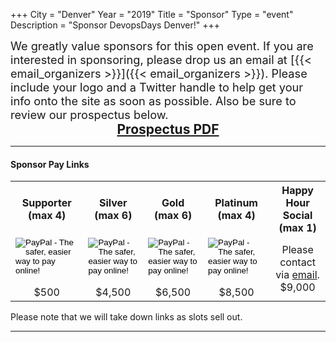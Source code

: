 +++
City = "Denver"
Year = "2019"
Title = "Sponsor"
Type = "event"
Description = "Sponsor DevopsDays Denver!"
+++

<div style="font-size: 1.3em">
  We greatly value sponsors for this open event.  If you are interested in sponsoring, please drop us an email at [{{< email_organizers >}}]({{< email_organizers >}}). Please include your logo and a Twitter handle to help get your info onto the site as soon as possible. Also be sure to review our prospectus below.
</div>
<div style="font-weight: bold; font-size: 1.5em; text-align: center;">
  <a href="https://drive.google.com/file/d/1vkjjGbKi0O98fvQqVmMmU3dsrxEM1qEd/view">Prospectus PDF</a>
</div>
<hr/>
<div>
  <h4>Sponsor Pay Links</h4>
  <table>
    <tr>
      <th style="text-align: center;">Supporter (max 4)</th>
      <th style="text-align: center;">Silver (max 6)</th>
      <th style="text-align: center;">Gold (max 6)</th>
      <th style="text-align: center;">Platinum (max 4)</th>
      <th style="text-align: center;">Happy Hour Social (max 1)</th>
    </tr>
    <tr style="text-align: center;">
      <td>
        <form action="https://www.paypal.com/cgi-bin/webscr" method="post" target="_top">
        <input type="hidden" name="cmd" value="_s-xclick">
        <input type="hidden" name="hosted_button_id" value="JTJLYYCUD2RXJ">
        <input type="image" src="https://www.paypalobjects.com/en_US/i/btn/btn_paynow_LG.gif" border="0" name="submit" alt="PayPal - The safer, easier way to pay online!">
        <img alt="" border="0" src="https://www.paypalobjects.com/en_US/i/scr/pixel.gif" width="1" height="1">
        </form>
        $500
      </td>
      <td>
        <form action="https://www.paypal.com/cgi-bin/webscr" method="post" target="_top">
        <input type="hidden" name="cmd" value="_s-xclick">
        <input type="hidden" name="hosted_button_id" value="A6BYBTMLMFNYJ">
        <input type="image" src="https://www.paypalobjects.com/en_US/i/btn/btn_paynow_LG.gif" border="0" name="submit" alt="PayPal - The safer, easier way to pay online!">
        <img alt="" border="0" src="https://www.paypalobjects.com/en_US/i/scr/pixel.gif" width="1" height="1">
        </form>
        $4,500
      </td>
      <td>
        <form action="https://www.paypal.com/cgi-bin/webscr" method="post" target="_top">
        <input type="hidden" name="cmd" value="_s-xclick">
        <input type="hidden" name="hosted_button_id" value="ML24B6P3T9XDJ">
        <input type="image" src="https://www.paypalobjects.com/en_US/i/btn/btn_paynow_LG.gif" border="0" name="submit" alt="PayPal - The safer, easier way to pay online!">
        <img alt="" border="0" src="https://www.paypalobjects.com/en_US/i/scr/pixel.gif" width="1" height="1">
        </form>
        $6,500
      </td>
      <td>
        <form action="https://www.paypal.com/cgi-bin/webscr" method="post" target="_top">
        <input type="hidden" name="cmd" value="_s-xclick">
        <input type="hidden" name="hosted_button_id" value="UMLWFADSP6KJG">
        <input type="image" src="https://www.paypalobjects.com/en_US/i/btn/btn_paynow_LG.gif" border="0" name="submit" alt="PayPal - The safer, easier way to pay online!">
        <img alt="" border="0" src="https://www.paypalobjects.com/en_US/i/scr/pixel.gif" width="1" height="1">
        </form>
        $8,500
      </td>
      <td>
        Please contact via <a href="mailto:organizers-denver-2019@devopsdays.org">email</a>.<br/>
        $9,000
      </td>
    </tr>
  </table>
  <p>Please note that we will take down links as slots sell out.</p>
</div>
<hr/>
